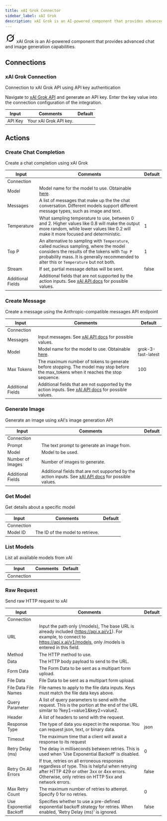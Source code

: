 ```yaml
---
title: xAI Grok Connector
sidebar_label: xAI Grok
description: xAI Grok is an AI-powered component that provides advanced chat and image generation capabilities.
---
```


![xAI Grok](./assets/xai-grok.png#connector-icon)
xAI Grok is an AI-powered component that provides advanced chat and image generation capabilities.

## Connections

### xAI Grok Connection

Connection to xAI Grok API using API key authentication

Navigate to [xAI Grok API](https://x.ai/api) and generate an API key.
Enter the key value into the connection configuration of the integration.

| Input   | Comments               | Default |
| ------- | ---------------------- | ------- |
| API Key | Your xAI Grok API key. |         |

## Actions

### Create Chat Completion

Create a chat completion using xAI Grok

| Input             | Comments                                                                                                                                                                                                                            | Default |
| ----------------- | ----------------------------------------------------------------------------------------------------------------------------------------------------------------------------------------------------------------------------------- | ------- |
| Connection        |                                                                                                                                                                                                                                     |         |
| Model             | Model name for the model to use. Obtainable [here](https://docs.x.ai/docs/models).                                                                                                                                                  |         |
| Messages          | A list of messages that make up the the chat conversation. Different models support different message types, such as image and text.                                                                                                |         |
| Temperature       | What sampling temperature to use, between 0 and 2. Higher values like 0.8 will make the output more random, while lower values like 0.2 will make it more focused and deterministic.                                                | 1       |
| Top P             | An alternative to sampling with `Temperature`, called nucleus sampling, where the model considers the results of the tokens with `Top P` probability mass. It is generally recommended to alter this or `Temperature` but not both. | 1       |
| Stream            | If set, partial message deltas will be sent.                                                                                                                                                                                        | false   |
| Additional Fields | Additional fields that are not supported by the action inputs. See [xAI API docs](https://docs.x.ai/docs/api-reference#chat-completions) for possible values.                                                                       |         |

### Create Message

Create a message using the Anthropic-compatible messages API endpoint

| Input             | Comments                                                                                                                                                                   | Default            |
| ----------------- | -------------------------------------------------------------------------------------------------------------------------------------------------------------------------- | ------------------ |
| Connection        |                                                                                                                                                                            |                    |
| Messages          | Input messages. See [xAI API docs](https://docs.x.ai/docs/api-reference#messages-anthropic-compatible) for possible values.                                                |                    |
| Model             | Model name for the model to use. Obtainable [here](https://docs.x.ai/docs/models).                                                                                         | grok-3-fast-latest |
| Max Tokens        | The maximum number of tokens to generate before stopping. The model may stop before the max_tokens when it reaches the stop sequence.                                      | 100                |
| Additional Fields | Additional fields that are not supported by the action inputs. See [xAI API docs](https://docs.x.ai/docs/api-reference#messages-anthropic-compatible) for possible values. |                    |

### Generate Image

Generate an image using xAI's image generation API

| Input             | Comments                                                                                                                                                       | Default |
| ----------------- | -------------------------------------------------------------------------------------------------------------------------------------------------------------- | ------- |
| Connection        |                                                                                                                                                                |         |
| Prompt            | The text prompt to generate an image from.                                                                                                                     |         |
| Model             | Model to be used.                                                                                                                                              |         |
| Number of Images  | Number of images to generate.                                                                                                                                  |         |
| Additional Fields | Additional fields that are not supported by the action inputs. See [xAI API docs](https://docs.x.ai/docs/api-reference#image-generations) for possible values. |         |

### Get Model

Get details about a specific model

| Input      | Comments                         | Default |
| ---------- | -------------------------------- | ------- |
| Connection |                                  |         |
| Model ID   | The ID of the model to retrieve. |         |

### List Models

List all available models from xAI

| Input      | Comments | Default |
| ---------- | -------- | ------- |
| Connection |          |         |

### Raw Request

Send raw HTTP request to xAI

| Input                   | Comments                                                                                                                                                                                         | Default |
| ----------------------- | ------------------------------------------------------------------------------------------------------------------------------------------------------------------------------------------------ | ------- |
| Connection              |                                                                                                                                                                                                  |         |
| URL                     | Input the path only (/models), The base URL is already included (https://api.x.ai/v1). For example, to connect to https://api.x.ai/v1/models, only /models is entered in this field.             |         |
| Method                  | The HTTP method to use.                                                                                                                                                                          |         |
| Data                    | The HTTP body payload to send to the URL.                                                                                                                                                        |         |
| Form Data               | The Form Data to be sent as a multipart form upload.                                                                                                                                             |         |
| File Data               | File Data to be sent as a multipart form upload.                                                                                                                                                 |         |
| File Data File Names    | File names to apply to the file data inputs. Keys must match the file data keys above.                                                                                                           |         |
| Query Parameter         | A list of query parameters to send with the request. This is the portion at the end of the URL similar to ?key1=value1&key2=value2.                                                              |         |
| Header                  | A list of headers to send with the request.                                                                                                                                                      |         |
| Response Type           | The type of data you expect in the response. You can request json, text, or binary data.                                                                                                         | json    |
| Timeout                 | The maximum time that a client will await a response to its request                                                                                                                              |         |
| Retry Delay (ms)        | The delay in milliseconds between retries. This is used when 'Use Exponential Backoff' is disabled.                                                                                              | 0       |
| Retry On All Errors     | If true, retries on all erroneous responses regardless of type. This is helpful when retrying after HTTP 429 or other 3xx or 4xx errors. Otherwise, only retries on HTTP 5xx and network errors. | false   |
| Max Retry Count         | The maximum number of retries to attempt. Specify 0 for no retries.                                                                                                                              | 0       |
| Use Exponential Backoff | Specifies whether to use a pre-defined exponential backoff strategy for retries. When enabled, 'Retry Delay (ms)' is ignored.                                                                    | false   |
